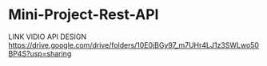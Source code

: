 # Mini-Project-Rest-API

LINK VIDIO API DESIGN https://drive.google.com/drive/folders/10E0jBGy97_m7UHr4LJ1z3SWLwo50BP4S?usp=sharing

